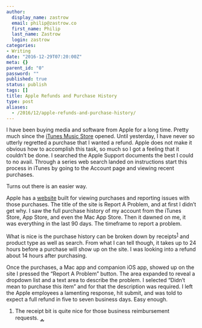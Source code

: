 ```yaml
---
author:
  display_name: zastrow
  email: philip@zastrow.co
  first_name: Philip
  last_name: Zastrow
  login: zastrow
categories:
- Writing
date: "2016-12-29T07:20:00Z"
meta: {}
parent_id: "0"
password: ""
published: true
status: publish
tags: []
title: Apple Refunds and Purchase History
type: post
aliases:
  - /2016/12/apple-refunds-and-purchase-history/
---
```

<p>I have been buying media and software from Apple for a long time. Pretty much since the <a href="https://en.wikipedia.org/wiki/ITunes_Store">iTunes Music Store</a> opened. Until yesterday, I have never so utterly regretted a purchase that I wanted a refund. Apple does not make it obvious how to accomplish this task, so much so I got a feeling that it couldn’t be done. I searched the Apple Support documents the best I could to no avail. Through a series web search landed on instructions start this process in iTunes by going to the Account page and viewing recent purchases.</p>
<p>Turns out there is an easier way.</p>
<p>Apple has a <a href="https://reportaproblem.apple.com/">website</a> built for viewing purchases and reporting issues with those purchases. The title of the site is Report A Problem, and at first I didn’t get why. I saw the full purchase history of my account from the iTunes Store, App Store, and even the Mac App Store. Then it dawned on me, it was everything in the last 90 days. The timeframe to report a problem.</p>
<p>What is nice is the purchase history can be broken down by receipts<sup id="fnref:1"><a href="#fn:1" class="footnote">1</a></sup> and product type as well as search. From what I can tell though, it takes up to 24 hours before a purchase will show up on the site. I was looking into a refund about 14 hours after purchasing.</p>
<p>Once the purchases, a Mac app and companion iOS app, showed up on the site I pressed the “Report A Problem” button. The area expanded to reveal a dropdown list and a text area to describe the problem. I selected “Didn’t mean to purchase this item” and for that the description was required. I left the Apple employees a lamenting response, hit submit, and was told to expect a full refund in five to seven business days. Easy enough.</p>
<div class="footnotes">
<ol>
<li id="fn:1">
<p>The receipt bit is quite nice for those business reimbursement requests.&nbsp;<a href="#fnref:1" class="reversefootnote">&#129173;</a></p>
</li>
</ol>
</div>

